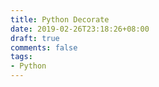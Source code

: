 ```yaml
---
title: Python Decorate
date: 2019-02-26T23:18:26+08:00
draft: true
comments: false
tags: 
- Python
---
```


